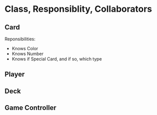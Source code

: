 # Class, Responsiblity, Collaborators

## Card
Reponsibilities: 
- Knows Color
- Knows Number
- Knows if Special Card, and if so, which type

## Player

## Deck

## Game Controller
